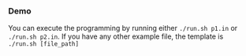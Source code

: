 ### Demo
You can execute the programming by running either ``` ./run.sh p1.in ``` or ``` ./run.sh p2.in ```. If you have any other example file, the template is ``` ./run.sh [file_path]```
